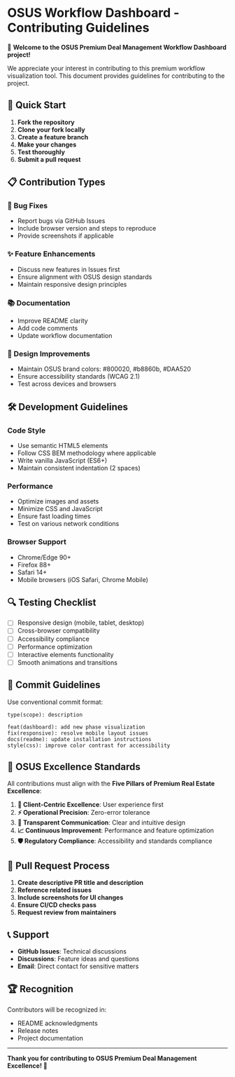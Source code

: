 # OSUS Workflow Dashboard - Contributing Guidelines

🎯 **Welcome to the OSUS Premium Deal Management Workflow Dashboard project!**

We appreciate your interest in contributing to this premium workflow visualization tool. This document provides guidelines for contributing to the project.

## 🚀 Quick Start

1. **Fork the repository**
2. **Clone your fork locally**
3. **Create a feature branch**
4. **Make your changes**
5. **Test thoroughly**
6. **Submit a pull request**

## 📋 Contribution Types

### 🐛 Bug Fixes
- Report bugs via GitHub Issues
- Include browser version and steps to reproduce
- Provide screenshots if applicable

### ✨ Feature Enhancements
- Discuss new features in Issues first
- Ensure alignment with OSUS design standards
- Maintain responsive design principles

### 📚 Documentation
- Improve README clarity
- Add code comments
- Update workflow documentation

### 🎨 Design Improvements
- Maintain OSUS brand colors: #800020, #b8860b, #DAA520
- Ensure accessibility standards (WCAG 2.1)
- Test across devices and browsers

## 🛠️ Development Guidelines

### Code Style
- Use semantic HTML5 elements
- Follow CSS BEM methodology where applicable
- Write vanilla JavaScript (ES6+)
- Maintain consistent indentation (2 spaces)

### Performance
- Optimize images and assets
- Minimize CSS and JavaScript
- Ensure fast loading times
- Test on various network conditions

### Browser Support
- Chrome/Edge 90+
- Firefox 88+
- Safari 14+
- Mobile browsers (iOS Safari, Chrome Mobile)

## 🔍 Testing Checklist

- [ ] Responsive design (mobile, tablet, desktop)
- [ ] Cross-browser compatibility
- [ ] Accessibility compliance
- [ ] Performance optimization
- [ ] Interactive elements functionality
- [ ] Smooth animations and transitions

## 📝 Commit Guidelines

Use conventional commit format:
```
type(scope): description

feat(dashboard): add new phase visualization
fix(responsive): resolve mobile layout issues
docs(readme): update installation instructions
style(css): improve color contrast for accessibility
```

## 🎯 OSUS Excellence Standards

All contributions must align with the **Five Pillars of Premium Real Estate Excellence**:

1. **🎯 Client-Centric Excellence**: User experience first
2. **⚡ Operational Precision**: Zero-error tolerance
3. **💎 Transparent Communication**: Clear and intuitive design
4. **📈 Continuous Improvement**: Performance and feature optimization
5. **🛡️ Regulatory Compliance**: Accessibility and standards compliance

## 🤝 Pull Request Process

1. **Create descriptive PR title and description**
2. **Reference related issues**
3. **Include screenshots for UI changes**
4. **Ensure CI/CD checks pass**
5. **Request review from maintainers**

## 📞 Support

- **GitHub Issues**: Technical discussions
- **Discussions**: Feature ideas and questions
- **Email**: Direct contact for sensitive matters

## 🏆 Recognition

Contributors will be recognized in:
- README acknowledgments
- Release notes
- Project documentation

---

**Thank you for contributing to OSUS Premium Deal Management Excellence! 🌟**